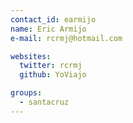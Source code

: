 ```yaml
---
contact_id: earmijo
name: Eric Armijo
e-mail: rcrmj@hotmail.com

websites:
  twitter: rcrmj
  github: YoViajo

groups:
  - santacruz
---
```

